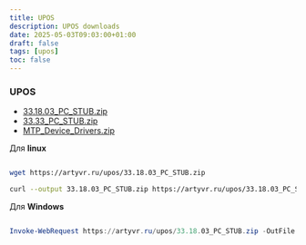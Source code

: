 ```yaml
---
title: UPOS
description: UPOS downloads
date: 2025-05-03T09:03:00+01:00
draft: false
tags: [upos] 
toc: false
---
```


### UPOS

- [33.18.03_PC_STUB.zip](https://artyvr.ru/upos/33.18.03_PC_STUB.zip)
- [33.33_PC_STUB.zip](https://artyvr.ru/upos/33.33_PC_STUB.zip)
- [MTP_Device_Drivers.zip](https://artyvr.ru/upos/MTP_Device_Drivers.zip)

Для **linux**

```bash

wget https://artyvr.ru/upos/33.18.03_PC_STUB.zip

curl --output 33.18.03_PC_STUB.zip https://artyvr.ru/upos/33.18.03_PC_STUB.zip

```

Для **Windows**

```powershell

Invoke-WebRequest https://artyvr.ru/upos/33.18.03_PC_STUB.zip -OutFile 33.18.03_PC_STUB.zip

```
